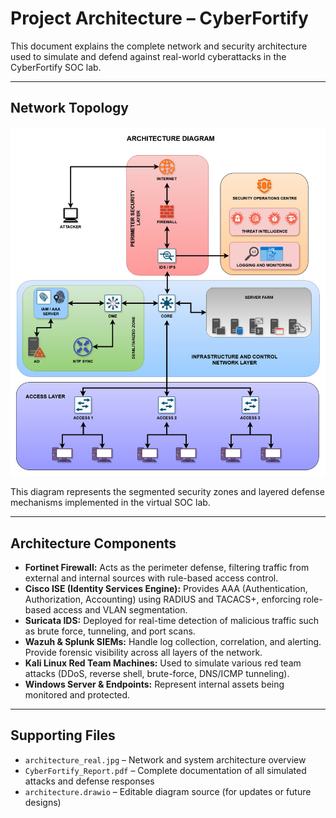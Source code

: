# Project Architecture – CyberFortify

This document explains the complete network and security architecture used to simulate and defend against real-world cyberattacks in the CyberFortify SOC lab.

---

## Network Topology

![Network Architecture](3-architechture_real.jpg)


This diagram represents the segmented security zones and layered defense mechanisms implemented in the virtual SOC lab.

---

## Architecture Components

- **Fortinet Firewall:** Acts as the perimeter defense, filtering traffic from external and internal sources with rule-based access control.
- **Cisco ISE (Identity Services Engine):** Provides AAA (Authentication, Authorization, Accounting) using RADIUS and TACACS+, enforcing role-based access and VLAN segmentation.
- **Suricata IDS:** Deployed for real-time detection of malicious traffic such as brute force, tunneling, and port scans.
- **Wazuh & Splunk SIEMs:** Handle log collection, correlation, and alerting. Provide forensic visibility across all layers of the network.
- **Kali Linux Red Team Machines:** Used to simulate various red team attacks (DDoS, reverse shell, brute-force, DNS/ICMP tunneling).
- **Windows Server & Endpoints:** Represent internal assets being monitored and protected.

---

## Supporting Files

- `architecture_real.jpg` – Network and system architecture overview
- `CyberFortify_Report.pdf` – Complete documentation of all simulated attacks and defense responses
- `architecture.drawio` – Editable diagram source (for updates or future designs)
